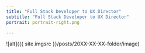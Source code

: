 ```yaml
---
title: "Full Stack Developer to UX Director"
subtitle: "Full Stack Developer to UX Director"
portrait: portrait-right.png

---
```


![alt]({{ site.imgsrc }}/posts/20XX-XX-XX-folder/image)